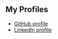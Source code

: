 ## My Profiles
* [GitHub profile](https://github.com/neo21181)
* [LinkedIn profile](https://www.linkedin.com/in/ahmedomarelhamidy)
